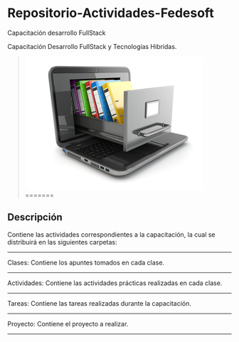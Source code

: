 # Repositorio-Actividades-Fedesoft
Capacitación desarrollo FullStack

Capacitación Desarrollo FullStack y Tecnologías Hibridas.  
> ![Image](repository.jpg)
=======

## Descripción
 
Contiene las actividades correspondientes a la capacitación, la cual se distribuirá en las siguientes carpetas:

---
Clases: 
Contiene los apuntes tomados en cada clase.

---
Actividades: 
Contiene las actividades prácticas realizadas en cada clase.

---
Tareas: 
Contiene las tareas realizadas durante la capacitación.

---
Proyecto: 
Contiene el proyecto a realizar.

---
